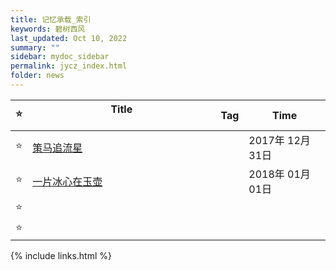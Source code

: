 ```yaml
---
title: 记忆承载_索引
keywords: 碧树西风
last_updated: Oct 10, 2022
summary: ""
sidebar: mydoc_sidebar
permalink: jycz_index.html
folder: news
---
```





| ⭐           | Title &emsp;&emsp;&emsp;&emsp;&emsp;&emsp;&emsp;&emsp;&emsp;&emsp;&emsp;&emsp;&emsp;&emsp;&emsp;&emsp; | Tag          | Time          |
| ----------- | ----------- | ----------- | ----------- |
| ⭐           | [策马追流星](jycz_201712310801.md) |  | 2017年 12月 31日 |
| ⭐           | [一片冰心在玉壶](jycz_201801010737.html)|  | 2018年 01月 01日 |
| ⭐           |  |  |  |
| ⭐           |  |  |  |


{% include links.html %}
